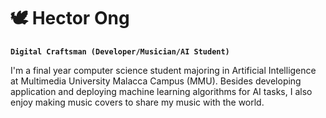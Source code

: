 # 🕊️ Hector Ong

**`Digital Craftsman (Developer/Musician/AI Student)`**

I'm a final year computer science student majoring in Artificial Intelligence at Multimedia University Malacca Campus (MMU). Besides developing application and deploying machine learning algorithms for AI tasks, I also enjoy making music covers to share my music with the world.

<!--
**vetoronii/vetoronii** is a ✨ _special_ ✨ repository because its `README.md` (this file) appears on your GitHub profile.

Here are some ideas to get you started:

- 🔭 I’m currently working on ...
- 🌱 I’m currently learning ...
- 👯 I’m looking to collaborate on ...
- 🤔 I’m looking for help with ...
- 💬 Ask me about ...
- 📫 How to reach me: ...
- 😄 Pronouns: ...
- ⚡ Fun fact: ...
-->

